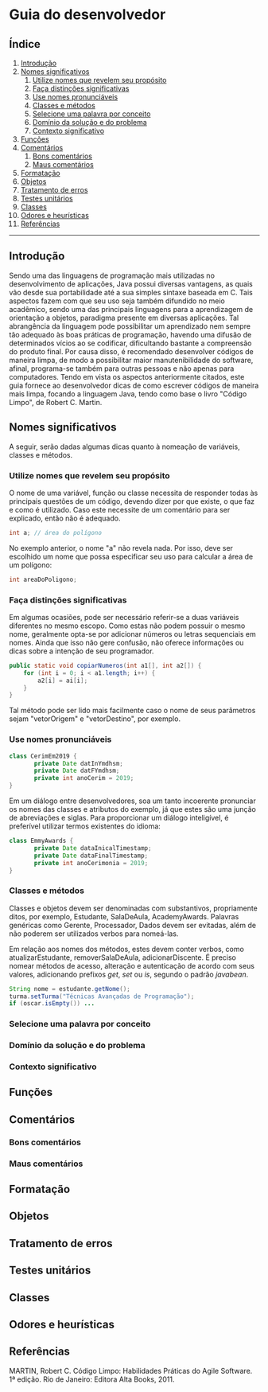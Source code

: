 # Guia do desenvolvedor

## Índice
1. [Introdução](#introdução)
2. [Nomes significativos](#nomes-significativos)
    1. [Utilize nomes que revelem seu propósito](#utilize-nomes-que-revelem-seu-propósito)
    2. [Faça distinções significativas](#faça-distinções-significativas)
    3. [Use nomes pronunciáveis](#use-nomes-pronunciáveis)
    4. [Classes e métodos](#classes-e-métodos)
    5. [Selecione uma palavra por conceito](#selecione-uma-palavra-por-conceito)
    6. [Domínio da solução e do problema](#domínio-da-solução-e-do-problema)
    7. [Contexto significativo](#contexto-significativo)
3. [Funções](#funções)
4. [Comentários](#comentários)
    1. [Bons comentários](#bons-comentários)
    2. [Maus comentários](#maus-comentários)
5. [Formatação](#formatação)
6. [Objetos](#objetos)
7. [Tratamento de erros](#tratamento-de-erros)
8. [Testes unitários](#testes-unitários)
9. [Classes](#classes)
10. [Odores e heurísticas](#odores-e-heurísticas)
11. [Referências](#referências)

---

## Introdução

Sendo uma das linguagens de programação mais utilizadas no desenvolvimento de aplicações, Java possui diversas vantagens, as quais vão desde sua portabilidade até a sua simples sintaxe baseada em C. Tais aspectos fazem com que seu uso seja também difundido no meio acadêmico, sendo uma das principais linguagens para a aprendizagem de orientação a objetos, paradigma presente em diversas aplicações. Tal abrangência da linguagem pode possibilitar um aprendizado nem sempre tão adequado às boas práticas de programação, havendo uma difusão de determinados vícios ao se codificar, dificultando bastante a compreensão do produto final. Por causa disso, é recomendado desenvolver códigos de maneira limpa, de modo a possibilitar maior manutenibilidade do software, afinal, programa-se também para outras pessoas e não apenas para computadores.
Tendo em vista os aspectos anteriormente citados, este guia fornece ao desenvolvedor dicas de como escrever códigos de maneira mais limpa, focando a linguagem Java, tendo como base o livro "Código Limpo", de Robert C. Martin. 

## Nomes significativos

A seguir, serão dadas algumas dicas quanto à nomeação de variáveis, classes e métodos.

### Utilize nomes que revelem seu propósito

O nome de uma variável, função ou classe necessita de responder todas às principais questões de um código, devendo dizer por que existe, o que faz e como é utilizado. Caso este necessite de um comentário para ser explicado, então não é adequado.

``` Java
int a; // área do polígono
```
No exemplo anterior, o nome "a" não revela nada. Por isso, deve ser escolhido um nome que possa especificar seu uso para calcular a área de um polígono:

``` Java
int areaDoPoligono;
```
### Faça distinções significativas

Em algumas ocasiões, pode ser necessário referir-se a duas variáveis diferentes no mesmo escopo. Como estas não podem possuir o mesmo nome, geralmente opta-se por adicionar números ou letras sequenciais em nomes. Ainda que isso não gere confusão, não oferece informações ou dicas sobre a intenção de seu programador.

``` Java
public static void copiarNumeros(int a1[], int a2[]) {
    for (int i = 0; i < a1.length; i++) {
        a2[i] = ai[i];   
    }
}
```

Tal método pode ser lido mais facilmente caso o nome de seus parâmetros sejam "vetorOrigem" e "vetorDestino", por exemplo.

### Use nomes pronunciáveis
```Java
class CerimEm2019 {
       private Date datInYmdhsm;
       private Date datFYmdhsm;
       private int anoCerim = 2019;
}
```
Em um diálogo entre desenvolvedores, soa um tanto incoerente pronunciar os nomes das classes e atributos do exemplo, já que estes são uma junção de abreviações e siglas. Para proporcionar um diálogo inteligível, é preferível utilizar termos existentes do idioma:

```Java
class EmmyAwards {
       private Date dataInicalTimestamp;
       private Date dataFinalTimestamp;
       private int anoCerimonia = 2019;
}
```

### Classes e métodos

Classes e objetos devem ser denominadas com substantivos, propriamente ditos, por exemplo, Estudante, SalaDeAula, AcademyAwards. Palavras genéricas como Gerente, Processador, Dados devem ser evitadas, além de não poderem ser utilizados verbos para nomeá-las.

Em relação aos nomes dos métodos, estes devem conter verbos, como atualizarEstudante, removerSalaDeAula, adicionarDiscente. É preciso nomear métodos de acesso, alteração e autenticação de acordo com seus valores, adicionando prefixos *get*, *set* ou *is*, segundo o padrão *javabean*.

```Java
String nome = estudante.getNome();
turma.setTurma("Técnicas Avançadas de Programação");
if (oscar.isEmpty()) ...
```

### Selecione uma palavra por conceito
### Domínio da solução e do problema
### Contexto significativo

## Funções

## Comentários
### Bons comentários
### Maus comentários

## Formatação

## Objetos

## Tratamento de erros

## Testes unitários

## Classes

## Odores e heurísticas

## Referências

MARTIN, Robert C. Código Limpo: Habilidades Práticas do Agile Software. 1ª edição. Rio de Janeiro: Editora Alta Books, 2011.



